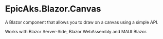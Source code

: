 # EpicAks.Blazor.Canvas

A Blazor component that allows you to draw on a canvas using a simple API.

Works with Blazor Server-Side, Blazor WebAssembly and MAUI Blazor.